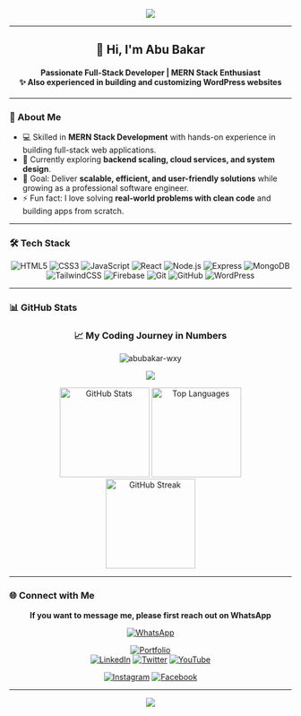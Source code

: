 <!-- Banner -->
<p align="center">
  <img src="https://capsule-render.vercel.app/api?type=waving&color=0:4facfe,100:00f2fe&height=200&section=header&text=Abu%20Bakar&fontSize=45&fontColor=fff&animation=fadeIn&fontAlignY=35&desc=Full-Stack%20Developer%20|%20MERN%20Stack%20Enthusiast&descSize=18&descAlignY=55" />
</p>

---

<h2 align="center">👋 Hi, I'm Abu Bakar</h2>
<h4 align="center">
Passionate Full-Stack Developer | MERN Stack Enthusiast <br/>
✨ Also experienced in building and customizing WordPress websites
</h4>

---

### 🚀 About Me

-   💻 Skilled in **MERN Stack Development** with hands-on experience in building full-stack web applications.
-   🌱 Currently exploring **backend scaling, cloud services, and system design**.
-   🎯 Goal: Deliver **scalable, efficient, and user-friendly solutions** while growing as a professional software engineer.
-   ⚡ Fun fact: I love solving **real-world problems with clean code** and building apps from scratch.

---

### 🛠️ Tech Stack

<div align="center">

![HTML5](https://img.shields.io/badge/HTML5-E34F26?style=for-the-badge&logo=html5&logoColor=white)
![CSS3](https://img.shields.io/badge/CSS3-1572B6?style=for-the-badge&logo=css3&logoColor=white)
![JavaScript](https://img.shields.io/badge/JavaScript-F7DF1E?style=for-the-badge&logo=javascript&logoColor=black)
![React](https://img.shields.io/badge/React-20232A?style=for-the-badge&logo=react&logoColor=61DAFB)
![Node.js](https://img.shields.io/badge/Node.js-339933?style=for-the-badge&logo=node.js&logoColor=white)
![Express](https://img.shields.io/badge/Express.js-000000?style=for-the-badge&logo=express&logoColor=white)
![MongoDB](https://img.shields.io/badge/MongoDB-4EA94B?style=for-the-badge&logo=mongodb&logoColor=white)
![TailwindCSS](https://img.shields.io/badge/Tailwind_CSS-38B2AC?style=for-the-badge&logo=tailwind-css&logoColor=white)
![Firebase](https://img.shields.io/badge/Firebase-FFCA28?style=for-the-badge&logo=firebase&logoColor=black)
![Git](https://img.shields.io/badge/Git-F05032?style=for-the-badge&logo=git&logoColor=white)
![GitHub](https://img.shields.io/badge/GitHub-181717?style=for-the-badge&logo=github&logoColor=white)
![WordPress](https://img.shields.io/badge/WordPress-21759B?style=for-the-badge&logo=wordpress&logoColor=white)

</div>

---

### 📊 GitHub Stats

<h3 align="center">📈 My Coding Journey in Numbers</h3>

<!-- Profile Views -->
<p align="center">
  <img src="https://komarev.com/ghpvc/?username=abubakar-wxy&label=Profile%20Views&color=00c6ff&style=flat" alt="abubakar-wxy" />
</p>

<!-- GitHub Trophy -->
<p align="center">
  <img src="https://github-profile-trophy.vercel.app/?username=abubakar-wxy&theme=flat&no-frame=true&margin-w=10&margin-h=10&column=6" />
</p>

<!-- GitHub Stats & Languages -->
<div align="center">
    <img height="160" 
         src="https://github-readme-stats.vercel.app/api?username=abubakar-wxy&show_icons=true&theme=dracula&hide_border=false&count_private=true" 
         alt="GitHub Stats" />
    <img height="160" 
         src="https://github-readme-stats.vercel.app/api/top-langs/?username=abubakar-wxy&layout=compact&theme=dracula&hide_border=false" 
         alt="Top Languages" />
</div>

<!-- Contribution Streak -->
<div align="center">
    <img height="160" 
         src="https://streak-stats.demolab.com?user=abubakar-wxy&theme=dracula&hide_border=false" 
         alt="GitHub Streak" />
</div>

---

### 🌐 Connect with Me

<div align="center">

**If you want to message me, please first reach out on WhatsApp**

[![WhatsApp](https://img.shields.io/badge/WhatsApp-Message%20Me-brightgreen?style=for-the-badge&logo=whatsapp&logoColor=white)](https://wa.me/8801879114768)

[![Portfolio](https://img.shields.io/badge/Portfolio-24292e?style=for-the-badge&logo=githubpages&logoColor=white)](https://abu-bakar-portfolio.web.app/)  
[![LinkedIn](https://img.shields.io/badge/LinkedIn-0077B5?style=for-the-badge&logo=linkedin&logoColor=white)](https://www.linkedin.com/in/abubakar24/)
[![Twitter](https://img.shields.io/badge/Twitter-000000?style=for-the-badge&logo=x&logoColor=white)](https://x.com/abubakar_wxy)
[![YouTube](https://img.shields.io/badge/YouTube-FF0000?style=for-the-badge&logo=youtube&logoColor=white)](https://www.youtube.com/@iam-Abu-Bakar)

<!-- Kept professional links first, optional socials below -->

[![Instagram](https://img.shields.io/badge/Instagram-E4405F?style=for-the-badge&logo=instagram&logoColor=white)](https://www.instagram.com/abubakar.wxy/)
[![Facebook](https://img.shields.io/badge/Facebook-1877F2?style=for-the-badge&logo=facebook&logoColor=white)](https://www.facebook.com/freelancerabubakar)

</div>

---

<p align="center">
  <img src="https://capsule-render.vercel.app/api?type=waving&color=0:00f2fe,100:4facfe&height=120&section=footer"/>
</p>
